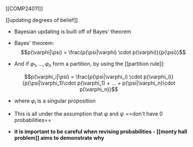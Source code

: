 [[COMP24011]]

[[updating degrees of belief]]

- Bayesian updating is built off of Bayes' theorem

- Bayes' theorem:
  $$p(\varphi|\psi) = \frac{p(\psi|\varphi) \cdot p(\varphi)}{p(\psi)}$$
  
- And if $\varphi_1, ... , \varphi_n$ form a partition, by using the [[partition rule]]:

$$p(\varphi_i|\psi) = \frac{p(\psi|\varphi_i) \cdot p(\varphi_i)}{p(\psi|\varphi_1)\cdot p(\varphi_1) + ... + p(\psi|\varphi_n)\cdot p(\varphi_n)}$$
- where $\varphi_i$ is a singular proposition
- This is all under the assumption that $\varphi$ and $\psi$ ==don't have 0 probabilities==

- **it is important to be careful when revising probabilities - [[monty hall problem]] aims to demonstrate why**
